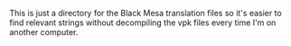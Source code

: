 This is just a directory for the Black Mesa translation files so it's easier to find relevant strings without decompiling the vpk files every time I'm on another computer.
